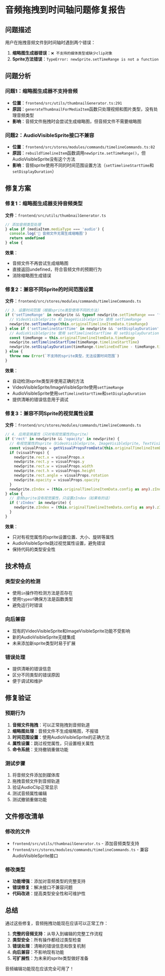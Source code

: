 # 音频拖拽到时间轴问题修复报告

## 问题描述

用户在拖拽音频文件到时间轴时遇到两个错误：

1. **缩略图生成器错误**：`❌ 不支持的媒体类型或缺少clip对象`
2. **Sprite方法错误**：`TypeError: newSprite.setTimeRange is not a function`

## 问题分析

### 问题1：缩略图生成器不支持音频
- **位置**：`frontend/src/utils/thumbnailGenerator.ts:291`
- **原因**：`generateThumbnailForMediaItem`函数只处理视频和图片类型，没有处理音频类型
- **影响**：音频文件拖拽时会尝试生成缩略图，但音频文件不需要缩略图

### 问题2：AudioVisibleSprite接口不兼容
- **位置**：`frontend/src/stores/modules/commands/timelineCommands.ts:82`
- **原因**：`rebuildTimelineItem`函数调用`newSprite.setTimeRange()`，但AudioVisibleSprite没有这个方法
- **影响**：音频sprite使用不同的时间范围设置方法（`setTimelineStartTime`和`setDisplayDuration`）

## 修复方案

### 修复1：缩略图生成器支持音频类型

**文件**：`frontend/src/utils/thumbnailGenerator.ts`

```typescript
// 添加音频类型处理
} else if (mediaItem.mediaType === 'audio') {
  console.log('🎵 音频文件无需生成缩略图')
  return undefined
} else {
```

**效果**：
- 音频文件不再尝试生成缩略图
- 直接返回undefined，符合音频文件的预期行为
- 消除缩略图生成错误

### 修复2：兼容不同Sprite的时间范围设置

**文件**：`frontend/src/stores/modules/commands/timelineCommands.ts`

```typescript
// 3. 设置时间范围（根据sprite类型使用不同的方法）
if ('setTimeRange' in newSprite && typeof newSprite.setTimeRange === 'function') {
  // VideoVisibleSprite 和 ImageVisibleSprite 使用 setTimeRange
  newSprite.setTimeRange(this.originalTimelineItemData.timeRange)
} else if ('setTimelineStartTime' in newSprite && 'setDisplayDuration' in newSprite) {
  // AudioVisibleSprite 使用 setTimelineStartTime 和 setDisplayDuration
  const timeRange = this.originalTimelineItemData.timeRange
  newSprite.setTimelineStartTime(timeRange.timelineStartTime)
  newSprite.setDisplayDuration(timeRange.timelineEndTime - timeRange.timelineStartTime)
} else {
  throw new Error(`不支持的sprite类型，无法设置时间范围`)
}
```

**效果**：
- 自动检测sprite类型并使用正确的方法
- VideoVisibleSprite/ImageVisibleSprite使用`setTimeRange`
- AudioVisibleSprite使用`setTimelineStartTime`和`setDisplayDuration`
- 提供清晰的错误信息用于调试

### 修复3：兼容不同Sprite的视觉属性设置

**文件**：`frontend/src/stores/modules/commands/timelineCommands.ts`

```typescript
// 4. 应用变换属性（只对有视觉属性的sprite）
if ('rect' in newSprite && 'opacity' in newSprite) {
  // 有视觉属性的sprite（VideoVisibleSprite, ImageVisibleSprite, TextVisibleSprite）
  const visualProps = getVisualPropsFromData(this.originalTimelineItemData)
  if (visualProps) {
    newSprite.rect.x = visualProps.x
    newSprite.rect.y = visualProps.y
    newSprite.rect.w = visualProps.width
    newSprite.rect.h = visualProps.height
    newSprite.rect.angle = visualProps.rotation
    newSprite.opacity = visualProps.opacity
  }
  newSprite.zIndex = (this.originalTimelineItemData.config as any).zIndex
} else {
  // 音频sprite没有视觉属性，只设置zIndex（如果有的话）
  if ('zIndex' in newSprite) {
    newSprite.zIndex = (this.originalTimelineItemData.config as any).zIndex
  }
}
```

**效果**：
- 只对有视觉属性的sprite设置位置、大小、旋转等属性
- AudioVisibleSprite跳过视觉属性设置，避免错误
- 保持代码的类型安全性

## 技术特点

### 类型安全的检测
- 使用`in`操作符检测方法是否存在
- 使用`typeof`确保方法是函数类型
- 避免运行时错误

### 向后兼容
- 现有的VideoVisibleSprite和ImageVisibleSprite功能不受影响
- 新的AudioVisibleSprite无缝集成
- 未来添加新sprite类型时易于扩展

### 错误处理
- 提供清晰的错误信息
- 区分不同类型的错误原因
- 便于调试和维护

## 修复验证

### 预期行为
1. **音频文件拖拽**：可以正常拖拽到音频轨道
2. **缩略图处理**：音频文件不生成缩略图，不报错
3. **时间范围设置**：使用AudioVisibleSprite的正确方法
4. **属性设置**：跳过视觉属性，只设置相关属性
5. **命令系统**：支持撤销重做功能

### 测试步骤
1. 将音频文件添加到媒体库
2. 拖拽音频文件到音频轨道
3. 验证AudioClip正常显示
4. 测试音频属性编辑
5. 测试撤销重做功能

## 文件修改清单

### 修改的文件
- `frontend/src/utils/thumbnailGenerator.ts` - 添加音频类型支持
- `frontend/src/stores/modules/commands/timelineCommands.ts` - 兼容AudioVisibleSprite接口

### 修改类型
- **功能增强**：添加对音频类型的完整支持
- **错误修复**：解决接口不兼容问题
- **代码改进**：提高类型安全性和可维护性

## 总结

通过这些修复，音频拖拽功能现在应该可以正常工作：

1. **完整的音频支持**：从导入到编辑的完整工作流程
2. **类型安全**：所有操作都经过类型检查
3. **错误处理**：清晰的错误信息和恢复机制
4. **向后兼容**：不影响现有功能
5. **可扩展性**：为未来的sprite类型做好准备

音频编辑功能现在应该完全可用了！
